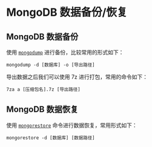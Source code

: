 MongoDB 数据备份/恢复
=====================

## MongoDB 数据备份

使用 [`mongodump`][mongodump] 进行备份，比较常用的形式如下：

```
mongodump -d [数据库] -o [导出路径]
```

导出数据之后我们可以使用 7z 进行打包，常用的命令如下：

```
7za a [压缩包名].7z [导出路径]
```

## MongoDB 数据恢复

使用 [`mongorestore`][mongorestore] 命令进行数据恢复，常用形式如下：

```
mongorestore -d [数据库] [数据路径]
```



[mongodump]: https://docs.mongodb.org/manual/reference/program/mongodump/
[mongorestore]: https://docs.mongodb.org/manual/reference/program/mongorestore/